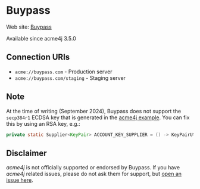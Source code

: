 # Buypass

Web site: [Buypass](https://buypass.com/)

Available since acme4j 3.5.0

## Connection URIs

* `acme://buypass.com` - Production server
* `acme://buypass.com/staging` - Staging server

## Note

At the time of writing (September 2024), Buypass does not support the `secp384r1` ECDSA key that is generated in the [acme4j example](../example.md). You can fix this by using an RSA key, e.g.:

```java
private static Supplier<KeyPair> ACCOUNT_KEY_SUPPLIER = () -> KeyPairUtils.createKeyPair(4096);
```

## Disclaimer

_acme4j_ is not officially supported or endorsed by Buypass. If you have _acme4j_ related issues, please do not ask them for support, but [open an issue here](https://github.com/shred/acme4j/issues).
